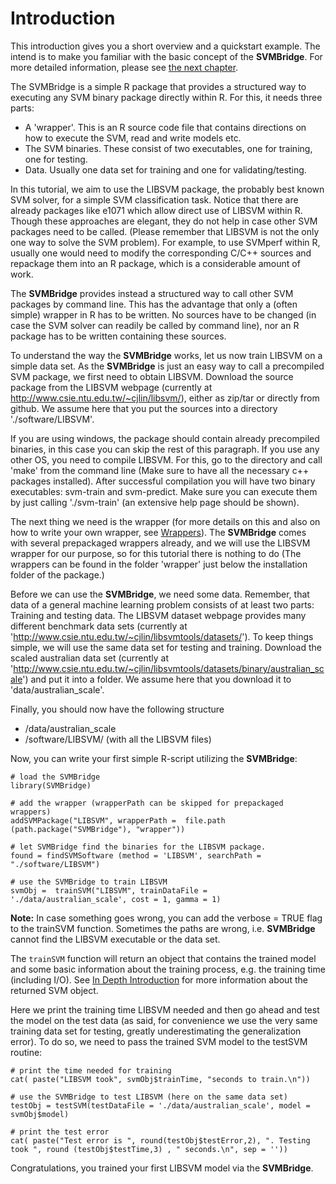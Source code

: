 


# Introduction

This introduction gives you a short overview and a quickstart example.
The intend is to make you familiar with the basic concept of the **SVMBridge**.
For more detailed information, please see [the next chapter](detailed.Rmd).

The SVMBridge is a simple R package that provides a structured way to
executing any SVM binary package directly within R.
For this, it needs three parts:

- A 'wrapper'. This is an R source code file that contains directions on how
to execute the SVM, read and write models etc.
- The SVM binaries. These consist of two executables, one for training, one for testing.
- Data. Usually one data set for training and one for validating/testing.

In this tutorial, we aim to use the LIBSVM package, the probably best known SVM solver, for a simple SVM classification task. Notice that there are already packages like e1071 which allow direct use of LIBSVM within R. Though these approaches are elegant, they do not help in case other SVM packages need to be called. (Please remember that LIBSVM is not the only one way to solve the SVM problem). For example, to use SVMperf within R, usually one would need to modify the corresponding C/C++ sources and repackage them into an R package, which is a considerable amount of work.

The **SVMBridge** provides instead a structured way to call other SVM packages by command line. This has the advantage that only a (often simple) wrapper in R has to be written. No sources have to be changed (in case the SVM solver can readily be called by command line), nor an R package has to be written containing these sources.

To understand the way the **SVMBridge** works, let us now train LIBSVM on a simple data set.  As the **SVMBridge** is just an easy way to call a precompiled SVM package, we first need to obtain LIBSVM. Download the source package from the LIBSVM webpage (currently at http://www.csie.ntu.edu.tw/~cjlin/libsvm/), either as zip/tar or directly from github. We assume here that you put the sources into a directory './software/LIBSVM'.

If you are using windows, the package should contain already precompiled binaries, in this case you can skip the rest of this paragraph. If you use any other OS, you need to compile LIBSVM. For this, go to the directory and call 'make' from the command line (Make sure to have all the necessary c++ packages installed). After successful compilation you will have two binary executables: svm-train and svm-predict. Make sure you can execute them by just calling './svm-train' (an extensive help page should be shown).

The next thing we need is the wrapper (for more details on this and also on how to write your own wrapper, see  [Wrappers](wrappers.html)). The **SVMBridge** comes with several prepackaged wrappers already, and we will use the LIBSVM wrapper for our purpose, so for this tutorial there is nothing to do (The wrappers can be found in the folder 'wrapper' just below the installation folder of the package.)

Before we can use the **SVMBridge**, we need some data. Remember, that data of a general machine learning problem consists of at least two parts: Training and testing data. The LIBSVM dataset webpage provides many different benchmark data sets (currently at 'http://www.csie.ntu.edu.tw/~cjlin/libsvmtools/datasets/'). To keep things simple, we will use the same data set for testing and training. Download the scaled australian data set (currently at 'http://www.csie.ntu.edu.tw/~cjlin/libsvmtools/datasets/binary/australian_scale') and put it into a folder. We assume here that you download it to  'data/australian_scale'.

Finally, you should now have the following structure

- /data/australian_scale
- /software/LIBSVM/ (with all the LIBSVM files)

Now,  you can write your first simple R-script utilizing the **SVMBridge**:

```splus
# load the SVMBridge
library(SVMBridge)

# add the wrapper (wrapperPath can be skipped for prepackaged wrappers)
addSVMPackage("LIBSVM", wrapperPath =  file.path (path.package("SVMBridge"), "wrapper"))

# let SVMBridge find the binaries for the LIBSVM package.
found = findSVMSoftware (method = 'LIBSVM', searchPath = "./software/LIBSVM")

# use the SVMBridge to train LIBSVM
svmObj =  trainSVM("LIBSVM", trainDataFile = './data/australian_scale', cost = 1, gamma = 1)
```

**Note:** In case something goes wrong, you can add the verbose = TRUE flag to the trainSVM function. Sometimes the paths are wrong, i.e. **SVMBridge** cannot find the LIBSVM executable or the data set.

The ```trainSVM``` function will return an object that contains the trained model and some basic information about the training process, e.g. the training time (including I/O). See  [In Depth Introduction](detailed.html) for more information about the returned SVM object.

Here we print the training time LIBSVM needed and then go ahead and test the model on the test data (as said, for convenience we use the very same training data set for testing, greatly underestimating the generalization error). To do so, we need to pass the trained SVM model to the testSVM routine:

```splus
# print the time needed for training
cat( paste("LIBSVM took", svmObj$trainTime, "seconds to train.\n"))

# use the SVMBridge to test LIBSVM (here on the same data set)
testObj = testSVM(testDataFile = './data/australian_scale', model = svmObj$model)

# print the test error
cat( paste("Test error is ", round(testObj$testError,2), ". Testing took ", round (testObj$testTime,3) , " seconds.\n", sep = ''))
```

Congratulations, you trained your first LIBSVM model via the **SVMBridge**.
